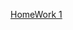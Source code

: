 [HomeWork 1](https://github.com/npetyaeva/QA/blob/main/Linux%20terminal%20(GitBash)%20commands/HW1.md)
